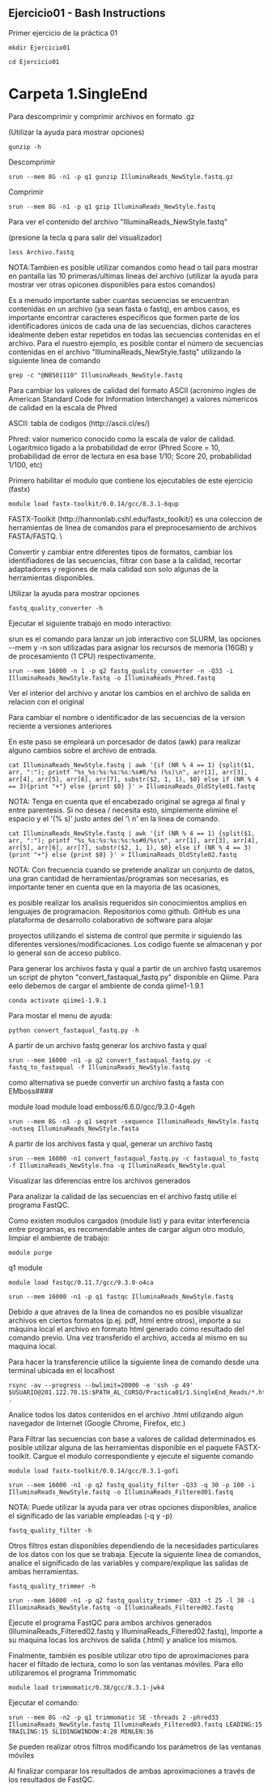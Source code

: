 <!DOCTYPE html>
<html>
<body>
<h2>Ejercicio01 - Bash Instructions</h2>
<p>Primer ejercicio de la práctica 01</p>
<pre><code>mkdir Ejercicio01</code></pre>
<pre><code>cd Ejercicio01</code></pre>
<h1>Carpeta 1.SingleEnd</h1>
<p>Para descomprimir y comprimir archivos en formato .gz</p>
<p>(Utilizar la ayuda para mostrar opciones)</p>
<pre><code>gunzip -h</code></pre>
<p>Descomprimir</p>
<pre><code>srun --mem 8G -n1 -p q1 gunzip IlluminaReads_NewStyle.fastq.gz</code></pre>
<p>Comprimir</p>
<pre><code>srun --mem 8G -n1 -p q1 gzip IlluminaReads_NewStyle.fastq</code></pre>
<p>Para ver el contenido del archivo "IlluminaReads_NewStyle.fastq"</p>
<p>(presione la tecla q para salir del visualizador)</p>
<pre><code>less Archivo.fastq</code></pre>
<p>NOTA:Tambien es posible utilizar comandos como head o tail para mostrar en pantalla las 10 primeras/ultimas lineas del archivo (utilizar la ayuda para mostrar ver otras opicones disponibles para estos comandos)</p>
<p>Es a menudo importante saber cuantas secuencias se encuentran contenidas en un archivo (ya sean fasta o fastq), en ambos casos, es importante encontrar caracteres específicos que formen parte de los identificadores únicos de cada una de las secuencias, dichos caracteres idealmente deben estar repetidos en todas las secuencias contenidas en el archivo. Para el nuestro ejemplo, es posible contar el número de secuencias contenidas en el archivo "IlluminaReads_NewStyle.fastq" utilizando la siguiente linea de comando</p>
<pre><code>grep -c "@NB501110" IlluminaReads_NewStyle.fastq</code></pre>
<p>Para cambiar los valores de calidad del formato ASCII (acronimo ingles de American Standard Code for Information Interchange) a valores númericos de calidad en la escala de Phred</p>
<p>ASCII: tabla de codigos (http://ascii.cl/es/)</p>
<p>Phred: valor numerico conocido como la escala de valor de calidad. Logaritmico ligado a la probabilidad de error (Phred Score = 10, probabilidad de error de lectura en esa base 1/10; Score 20, probabilidad 1/100, etc)</p>
<p>Primero habilitar el modulo que contiene los ejecutables de este ejercicio (fastx)</p>
<pre><code>module load fastx-toolkit/0.0.14/gcc/8.3.1-6qup</code></pre>
<p>FASTX-Toolkit (http://hannonlab.cshl.edu/fastx_toolkit/) es una coleccion de herramientas de linea de comandos para el preprocesamiento de archivos FASTA/FASTQ. \</p>
<p>Convertir y cambiar entre diferentes tipos de formatos, cambiar los identifiadores de las secuencias, filtrar con base a la calidad, recortar adaptadores y regiones de mala calidad son solo algunas de la herramientas disponibles.</p>
<p>Utilizar la ayuda para mostrar opciones</p>
<pre><code>fastq_quality_converter -h</code></pre>
<p>Ejecutar el siguiente trabajo en modo interactivo:</p>
<p>srun es el comando para lanzar un job interactivo con SLURM, las opciones --mem y -n son utilizadas para asignar los recursos de memoria (16GB) y de procesamiento (1 CPU) respectivamente.</p>
<pre><code>srun --mem 16000 -n 1 -p q2 fastq_quality_converter -n -Q33 -i IlluminaReads_NewStyle.fastq -o IlluminaReads_Phred.fastq</code></pre>
<p>Ver el interior del archivo y anotar los cambios en el archivo de salida en relacion con el original</p>
<p>Para cambiar el nombre o identificador de las secuencias de la version reciente a versiones anteriores</p>
<p>En este paso se empleará un porcesador de datos (awk) para realizar alguno cambios sobre el archivo de entrada.</p>
<pre><code>cat IlluminaReads_NewStyle.fastq | awk '{if (NR % 4 == 1) {split($1, arr, ":"); printf "%s_%s:%s:%s:%s:%s#0/%s (%s)\n", arr[1], arr[3], arr[4], arr[5], arr[6], arr[7], substr($2, 1, 1), $0} else if (NR % 4 == 3){print "+"} else {print $0} }' > IlluminaReads_OldStyle01.fastq</code></pre>
<p>NOTA: Tenga en cuenta que el encabezado original se agrega al final y entre parentesis. Si no desea / necesita esto, simplemente elimine el espacio y el '(% s)' justo antes del '\ n' en la linea de comando.</p>
<pre><code>cat IlluminaReads_NewStyle.fastq | awk '{if (NR % 4 == 1) {split($1, arr, ":"); printf "%s_%s:%s:%s:%s:%s#0/%s\n", arr[1], arr[3], arr[4], arr[5], arr[6], arr[7], substr($2, 1, 1), $0} else if (NR % 4 == 3){print "+"} else {print $0} }' > IlluminaReads_OldStyle02.fastq</code></pre>
<p>NOTA: Con frecuencia cuando se pretende analizar un conjunto de datos, una gran cantidad de herramientas/programas son necesarias, es importante tener en cuenta que en la mayoria de las ocasiones,</p>
<p>es posible realizar los analisis requeridos sin conocimientos amplios en lenguajes de programacion. Repositorios como github. GitHub es una plataforma de desarrollo colaborativo de software para alojar</p>
<p>proyectos utilizando el sistema de control que permite ir siguiendo las diferentes versiones/modificaciones. Los codigo fuente se almacenan y por lo general son de acceso publico.</p>
<p>Para generar los archivos fasta y qual a partir de un archivo fastq usaremos un script de phyton "convert_fastaqual_fastq.py" disponible en Qiime. Para eelo debemos de cargar el ambiente de conda qiime1-1.9.1</p>
<pre><code>conda activate qiime1-1.9.1</code></pre>
<p>Para mostar el menu de ayuda:</p>
<pre><code>python convert_fastaqual_fastq.py -h</code></pre>
<p>A partir de un archivo fastq generar los archivo fasta y qual</p>
<pre><code>srun --mem 16000 -n1 -p q2 convert_fastaqual_fastq.py -c fastq_to_fastaqual -f IlluminaReads_NewStyle.fastq</code></pre>
<p>como alternativa se puede convertir un archivo fastq a fasta con EMboss####</p>
<p>module load module load emboss/6.6.0/gcc/9.3.0-4geh</p>
<pre><code>srun --mem 8G -n1 -p q1 seqret -sequence IlluminaReads_NewStyle.fastq -outseq IlluminaReads_NewStyle.fasta</code></pre>
<p>A partir de los archivos fasta y qual, generar un archivo fastq</p>
<pre><code>srun --mem 16000 -n1 convert_fastaqual_fastq.py -c fastaqual_to_fastq -f IlluminaReads_NewStyle.fna -q IlluminaReads_NewStyle.qual</code></pre>
<p>Visualizar las diferencias entre los archivos generados</p>
<p>Para analizar la calidad de las secuencias en el archivo fastq utilie el programa FastQC.</p>
<p>Como existen modulos cargados (module list) y para evitar interferencia entre programas, es recomendable antes de cargar algun otro modulo, limpiar el ambiente de trabajo:</p>
<pre><code>module purge</code></pre>
<p>q1 module</p>
<pre><code>module load fastqc/0.11.7/gcc/9.3.0-o4ca</code></pre>
<pre><code>srun --mem 16000 -n1 -p q1 fastqc IlluminaReads_NewStyle.fastq</code></pre>
<p>Debido a que atraves de la linea de comandos no es posible visualizar archivos en ciertos formatos (p.ej. pdf, html entre otros), importe a su máquina local el archivo en formato html generado como resultado del comando previo. Una vez transferido el archivo, acceda al mismo en su maquina local.</p>
<p>Para hacer la transferencie utilice la siguiente linea de comando desde una terminal ubicada en el localhost</p>
<pre><code>rsync -av --progress --bwlimit=20000 -e 'ssh -p 49' $USUARIO@201.122.70.15:$PATH_AL_CURSO/Practica01/1.SingleEnd_Reads/*.html .</code></pre>
<p>Analice todos los datos contenidos en el archivo .html utilizando algun navegador de Internet (Google Chrome, Firefox, etc.)</p>
<p>Para Filtrar las secuencias con base a valores de calidad determinados es posible utilizar alguna de las herramientas disponible en el paquete FASTX-toolkit. Cargue el modulo correspondiente y ejecute el siguente comando</p>
<pre><code>module load fastx-toolkit/0.0.14/gcc/8.3.1-gofi</code></pre>
<pre><code>srun --mem 16000 -n1 -p q2 fastq_quality_filter -Q33 -q 30 -p 100 -i IlluminaReads_NewStyle.fastq -o IlluminaReads_Filtered01.fastq</code></pre>
<p>NOTA: Puede utilizar la ayuda para ver otras opciones disponibles, analice el significado de las variable empleadas (-q y -p)</p>
<pre><code>fastq_quality_filter -h</code></pre>
<p>Otros filtros estan disponibles dependiendo de la necesidades particulares de los datos con los que se trabaja. Ejecute la siguiente linea de comandos, analice el significado de las variables y compare/explique las salidas de ambas herramientas.</p>
<pre><code>fastq_quality_trimmer -h</code></pre>
<pre><code>srun --mem 16000 -n1 -p q2 fastq_quality_trimmer -Q33 -t 25 -l 30 -i IlluminaReads_NewStyle.fastq -o IlluminaReads_Filtered02.fastq</code></pre>
<p>Ejecute el programa FastQC para ambos archivos generados (IlluminaReads_Filtered02.fastq y IlluminaReads_Filtered02.fastq), Importe a su maquina locas los archivos de salida (.html) y analice los mismos.</p>
<p>Finalmente, también es posible utilizar otro tipo de aproximaciones para hacer el filtado de lectura, como lo son las ventanas móviles. Para ello utilizaremos el programa Trimmomatic</p>
<pre><code>module load trimmomatic/0.38/gcc/8.3.1-jwk4</code></pre>
<p>Ejecutar el comando:</p>
<pre><code>srun --mem 8G -n2 -p q1 trimmomatic SE -threads 2 -phred33 IlluminaReads_NewStyle.fastq IlluminaReads_Filtered03.fastq LEADING:15 TRAILING:15 SLIDINGWINDOW:4:20 MINLEN:36</code></pre>
<p>Se pueden realizar otros filtros modificando los parámetros de las ventanas móviles</p>
<p>Al finalizar comparar los resultados de ambas aproximaciones a través de los resultados de FastQC.</p>
</body>
</html>
